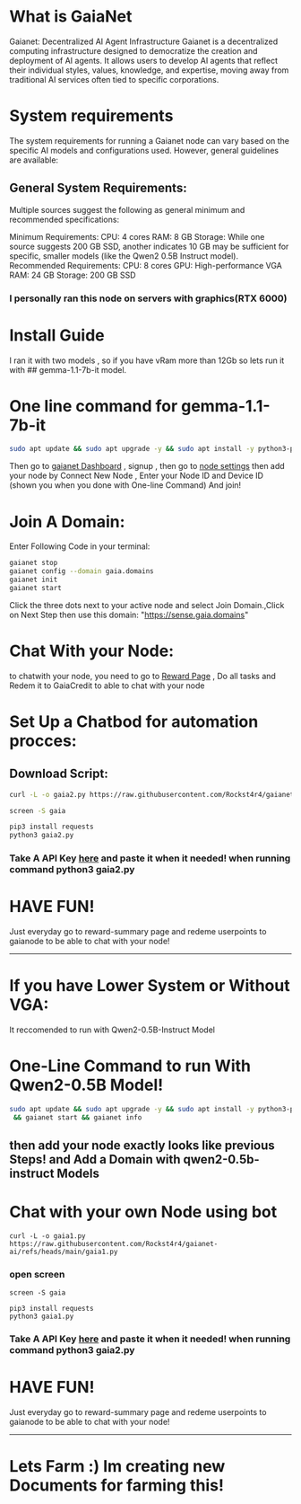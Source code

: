 # What is GaiaNet
Gaianet: Decentralized AI Agent Infrastructure Gaianet is a decentralized computing infrastructure designed to democratize the creation and deployment of AI agents. It allows users to develop AI agents that reflect their individual styles, values, knowledge, and expertise, moving away from traditional AI services often tied to specific corporations.
# System requirements
The system requirements for running a Gaianet node can vary based on the specific AI models and configurations used. However, general guidelines are available:
## General System Requirements:

Multiple sources suggest the following as general minimum and recommended specifications:

Minimum Requirements:
CPU: 4 cores
RAM: 8 GB
Storage: While one source suggests 200 GB SSD, another indicates 10 GB may be sufficient for specific, smaller models (like the Qwen2 0.5B Instruct model).
Recommended Requirements:
CPU: 8 cores
GPU: High-performance VGA
RAM: 24 GB
Storage: 200 GB SSD
### I personally ran this node on servers with graphics(RTX 6000)

# Install Guide
I ran it with two models , so if you have vRam more than 12Gb so lets run it with ## gemma-1.1-7b-it model.
# One line command for gemma-1.1-7b-it
```bash
sudo apt update && sudo apt upgrade -y && sudo apt install -y python3-pip pip build-essential libssl-dev libffi-dev python3-dev && curl -sSfL 'https://github.com/GaiaNet-AI/gaianet-node/releases/download/0.4.28/install.sh' | bash && source /root/.bashrc && gaianet init --config https://raw.githubusercontent.com/GaiaNet-AI/node-configs/main/gemma-1.1-7b-it/config.json && gaianet start && gaianet info 
```
Then go to [gaianet Dashboard](https://gaianet.ai/reward?invite_code=RlgVgI) , signup , then go to [node settings](https://www.gaianet.ai/setting/nodes) then add your node by Connect New Node , Enter your Node ID and Device ID (shown you when you done with One-line Command) And join!
# Join A Domain:
Enter Following Code in your terminal:
```bash
gaianet stop
gaianet config --domain gaia.domains
gaianet init
gaianet start
```
Click the three dots next to your active node and select Join Domain.,Click on Next Step then use this domain: "https://sense.gaia.domains"
# Chat With your Node:
to chatwith your node, you need to go to [Reward Page](https://www.gaianet.ai/reward-summary) , Do all tasks and Redem it to GaiaCredit to able to chat with your node
# Set Up a Chatbod for automation procces:
## Download Script:
```bash
curl -L -o gaia2.py https://raw.githubusercontent.com/Rockst4r4/gaianet-ai/refs/heads/main/gaia2.py
```
```bash
screen -S gaia
```
```bash
pip3 install requests
python3 gaia2.py
```
### Take A API Key [here](https://www.gaianet.ai/setting/gaia-api-keys) and paste it when it needed! when running command python3 gaia2.py
# HAVE FUN! 
Just everyday go to reward-summary page and redeme userpoints to gaianode to be able to chat with your node!
____________________________________________
# If you have Lower System or Without VGA:
It reccomended to run with Qwen2-0.5B-Instruct Model
# One-Line Command to run With Qwen2-0.5B Model!
```bash
sudo apt update && sudo apt upgrade -y && sudo apt install -y python3-pip pip build-essential libssl-dev libffi-dev python3-dev && curl -sSfL 'https://github.com/GaiaNet-AI/gaianet-node/releases/latest/download/install.sh' | bash && source /root/.bashrc && gaianet init --config https://raw.githubusercontent.com/GaiaNet-AI/node-configs/main/qwen2-0.5b-instruct/config.json
 && gaianet start && gaianet info
```
## then add your node exactly looks like previous Steps! and Add a Domain with qwen2-0.5b-instruct Models
# Chat with your own Node using bot
```
curl -L -o gaia1.py https://raw.githubusercontent.com/Rockst4r4/gaianet-ai/refs/heads/main/gaia1.py
```
### open screen
```
screen -S gaia
```
```
pip3 install requests
python3 gaia1.py
```
### Take A API Key [here](https://www.gaianet.ai/setting/gaia-api-keys) and paste it when it needed! when running command python3 gaia2.py
# HAVE FUN! 
Just everyday go to reward-summary page and redeme userpoints to gaianode to be able to chat with your node!

____________________________________________

# Lets Farm :) Im creating new Documents for farming this!




